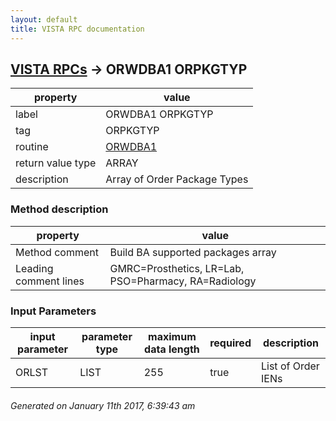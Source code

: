 ```yaml
---
layout: default
title: VISTA RPC documentation
---
```




## [VISTA RPCs](TableOfContent.md) &#8594; ORWDBA1 ORPKGTYP 

 property | value 
--- | --- 
 label | ORWDBA1 ORPKGTYP
 tag | ORPKGTYP
 routine | [ORWDBA1](http://code.osehra.org/dox/Routine_ORWDBA1_source.html)
 return value type | ARRAY
 description | Array of Order Package Types


### Method description

 property | value 
--- | --- 
 Method comment | Build BA supported packages array
 Leading comment lines | GMRC=Prosthetics, LR=Lab, PSO=Pharmacy, RA=Radiology

### Input Parameters

| input parameter | parameter type | maximum data length | required | description | 
| --- | --- | --- | --- | --- | 
| ORLST | LIST | 255 | true | List of Order IENs | 




 ###### Generated on January 11th 2017, 6:39:43 am